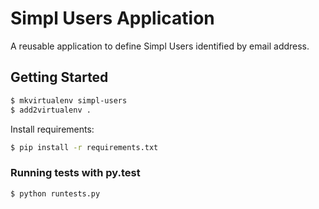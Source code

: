 # Simpl Users Application

A reusable application to define Simpl Users identified by email address.

## Getting Started

```bash
$ mkvirtualenv simpl-users
$ add2virtualenv .
```

Install requirements:

```bash
$ pip install -r requirements.txt
```

### Running tests with py.test

```bash
$ python runtests.py
```



